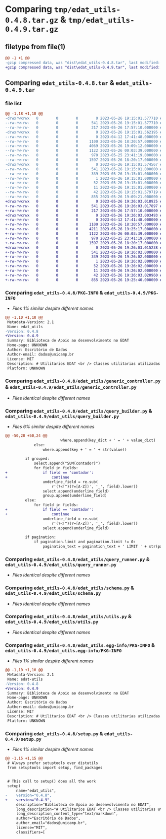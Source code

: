 # Comparing `tmp/edat_utils-0.4.8.tar.gz` & `tmp/edat_utils-0.4.9.tar.gz`

## filetype from file(1)

```diff
@@ -1 +1 @@
-gzip compressed data, was "dist\edat_utils-0.4.8.tar", last modified: Fri May 26 19:15:01 2023, max compression
+gzip compressed data, was "dist\edat_utils-0.4.9.tar", last modified: Fri May 26 19:26:03 2023, max compression
```

## Comparing `edat_utils-0.4.8.tar` & `edat_utils-0.4.9.tar`

### file list

```diff
@@ -1,18 +1,18 @@
-drwxrwxrwx   0        0        0        0 2023-05-26 19:15:01.577710 edat_utils-0.4.8/
--rw-rw-rw-   0        0        0      541 2023-05-26 19:15:01.577710 edat_utils-0.4.8/PKG-INFO
--rw-rw-rw-   0        0        0      217 2023-05-26 17:57:10.000000 edat_utils-0.4.8/README.md
-drwxrwxrwx   0        0        0        0 2023-05-26 19:15:01.562195 edat_utils-0.4.8/edat_utils/
--rw-rw-rw-   0        0        0        0 2023-04-12 17:41:48.000000 edat_utils-0.4.8/edat_utils/__init__.py
--rw-rw-rw-   0        0        0     1100 2023-05-26 18:20:57.000000 edat_utils-0.4.8/edat_utils/generic_controller.py
--rw-rw-rw-   0        0        0     4069 2023-05-26 19:09:12.000000 edat_utils-0.4.8/edat_utils/query_builder.py
--rw-rw-rw-   0        0        0     1122 2023-05-26 00:03:39.000000 edat_utils-0.4.8/edat_utils/query_runner.py
--rw-rw-rw-   0        0        0      970 2023-05-25 23:41:19.000000 edat_utils-0.4.8/edat_utils/schema.py
--rw-rw-rw-   0        0        0     1597 2023-05-26 18:20:17.000000 edat_utils-0.4.8/edat_utils/utils.py
-drwxrwxrwx   0        0        0        0 2023-05-26 19:15:01.574567 edat_utils-0.4.8/edat_utils.egg-info/
--rw-rw-rw-   0        0        0      541 2023-05-26 19:15:01.000000 edat_utils-0.4.8/edat_utils.egg-info/PKG-INFO
--rw-rw-rw-   0        0        0      339 2023-05-26 19:15:01.000000 edat_utils-0.4.8/edat_utils.egg-info/SOURCES.txt
--rw-rw-rw-   0        0        0        1 2023-05-26 19:15:01.000000 edat_utils-0.4.8/edat_utils.egg-info/dependency_links.txt
--rw-rw-rw-   0        0        0       52 2023-05-26 19:15:01.000000 edat_utils-0.4.8/edat_utils.egg-info/requires.txt
--rw-rw-rw-   0        0        0       11 2023-05-26 19:15:01.000000 edat_utils-0.4.8/edat_utils.egg-info/top_level.txt
--rw-rw-rw-   0        0        0       42 2023-05-26 19:15:01.579719 edat_utils-0.4.8/setup.cfg
--rw-rw-rw-   0        0        0      855 2023-05-26 19:09:21.000000 edat_utils-0.4.8/setup.py
+drwxrwxrwx   0        0        0        0 2023-05-26 19:26:03.018925 edat_utils-0.4.9/
+-rw-rw-rw-   0        0        0      541 2023-05-26 19:26:03.017897 edat_utils-0.4.9/PKG-INFO
+-rw-rw-rw-   0        0        0      217 2023-05-26 17:57:10.000000 edat_utils-0.4.9/README.md
+drwxrwxrwx   0        0        0        0 2023-05-26 19:26:03.003493 edat_utils-0.4.9/edat_utils/
+-rw-rw-rw-   0        0        0        0 2023-04-12 17:41:48.000000 edat_utils-0.4.9/edat_utils/__init__.py
+-rw-rw-rw-   0        0        0     1100 2023-05-26 18:20:57.000000 edat_utils-0.4.9/edat_utils/generic_controller.py
+-rw-rw-rw-   0        0        0     4211 2023-05-26 19:25:17.000000 edat_utils-0.4.9/edat_utils/query_builder.py
+-rw-rw-rw-   0        0        0     1122 2023-05-26 00:03:39.000000 edat_utils-0.4.9/edat_utils/query_runner.py
+-rw-rw-rw-   0        0        0      970 2023-05-25 23:41:19.000000 edat_utils-0.4.9/edat_utils/schema.py
+-rw-rw-rw-   0        0        0     1597 2023-05-26 18:20:17.000000 edat_utils-0.4.9/edat_utils/utils.py
+drwxrwxrwx   0        0        0        0 2023-05-26 19:26:03.015238 edat_utils-0.4.9/edat_utils.egg-info/
+-rw-rw-rw-   0        0        0      541 2023-05-26 19:26:02.000000 edat_utils-0.4.9/edat_utils.egg-info/PKG-INFO
+-rw-rw-rw-   0        0        0      339 2023-05-26 19:26:02.000000 edat_utils-0.4.9/edat_utils.egg-info/SOURCES.txt
+-rw-rw-rw-   0        0        0        1 2023-05-26 19:26:02.000000 edat_utils-0.4.9/edat_utils.egg-info/dependency_links.txt
+-rw-rw-rw-   0        0        0       52 2023-05-26 19:26:02.000000 edat_utils-0.4.9/edat_utils.egg-info/requires.txt
+-rw-rw-rw-   0        0        0       11 2023-05-26 19:26:02.000000 edat_utils-0.4.9/edat_utils.egg-info/top_level.txt
+-rw-rw-rw-   0        0        0       42 2023-05-26 19:26:03.020960 edat_utils-0.4.9/setup.cfg
+-rw-rw-rw-   0        0        0      855 2023-05-26 19:25:40.000000 edat_utils-0.4.9/setup.py
```

### Comparing `edat_utils-0.4.8/PKG-INFO` & `edat_utils-0.4.9/PKG-INFO`

 * *Files 1% similar despite different names*

```diff
@@ -1,10 +1,10 @@
 Metadata-Version: 2.1
 Name: edat_utils
-Version: 0.4.8
+Version: 0.4.9
 Summary: Biblioteca de Apoio ao desenvolvimento no EDAT
 Home-page: UNKNOWN
 Author: Escritório de Dados
 Author-email: dados@unicamp.br
 License: MIT
 Description: # Utilitarios EDAT <br /> Classes utilitarias utilizadas pelo EDAT.
 Platform: UNKNOWN
```

### Comparing `edat_utils-0.4.8/edat_utils/generic_controller.py` & `edat_utils-0.4.9/edat_utils/generic_controller.py`

 * *Files identical despite different names*

### Comparing `edat_utils-0.4.8/edat_utils/query_builder.py` & `edat_utils-0.4.9/edat_utils/query_builder.py`

 * *Files 6% similar despite different names*

```diff
@@ -50,20 +50,24 @@
                         where.append(key_dict + ' = ' + value_dict)
             else:
                 where.append(key + ' = ' + str(value))
 
         if grouped:
             select.append("SUM(contador)")
             for field in fields:
+                if field == 'contador':
+                    continue
                 underline_field = re.sub(
                     r'(?<!^)(?=[A-Z])', '_', field).lower()
                 select.append(underline_field)
                 group.append(underline_field)
         else:
             for field in fields:
+                if field == 'contador':
+                    continue
                 underline_field = re.sub(
                     r'(?<!^)(?=[A-Z])', '_', field).lower()
                 select.append(underline_field)
 
         if pagination:
             if pagination.limit and pagination.limit != 0:
                 pagination_text = pagination_text + ' LIMIT ' + str(pagination.limit)
```

### Comparing `edat_utils-0.4.8/edat_utils/query_runner.py` & `edat_utils-0.4.9/edat_utils/query_runner.py`

 * *Files identical despite different names*

### Comparing `edat_utils-0.4.8/edat_utils/schema.py` & `edat_utils-0.4.9/edat_utils/schema.py`

 * *Files identical despite different names*

### Comparing `edat_utils-0.4.8/edat_utils/utils.py` & `edat_utils-0.4.9/edat_utils/utils.py`

 * *Files identical despite different names*

### Comparing `edat_utils-0.4.8/edat_utils.egg-info/PKG-INFO` & `edat_utils-0.4.9/edat_utils.egg-info/PKG-INFO`

 * *Files 1% similar despite different names*

```diff
@@ -1,10 +1,10 @@
 Metadata-Version: 2.1
 Name: edat-utils
-Version: 0.4.8
+Version: 0.4.9
 Summary: Biblioteca de Apoio ao desenvolvimento no EDAT
 Home-page: UNKNOWN
 Author: Escritório de Dados
 Author-email: dados@unicamp.br
 License: MIT
 Description: # Utilitarios EDAT <br /> Classes utilitarias utilizadas pelo EDAT.
 Platform: UNKNOWN
```

### Comparing `edat_utils-0.4.8/setup.py` & `edat_utils-0.4.9/setup.py`

 * *Files 1% similar despite different names*

```diff
@@ -1,15 +1,15 @@
 # Always prefer setuptools over distutils
 from setuptools import setup, find_packages
 
 
 # This call to setup() does all the work
 setup(
     name="edat_utils",
-    version="0.4.8",
+    version="0.4.9",
     description="Biblioteca de Apoio ao desenvolvimento no EDAT",
     long_description="# Utilitarios EDAT <br /> Classes utilitarias utilizadas pelo EDAT.",
     long_description_content_type="text/markdown",
     author="Escritório de Dados",
     author_email="dados@unicamp.br",
     license="MIT",
     classifiers=[
```

